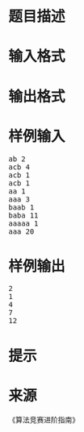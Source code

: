

# 题目描述



# 输入格式



# 输出格式



# 样例输入


<pre>ab 2
acb 4
acb 1
acb 1
aa 1
aaa 3
baab 1
baba 11
aaaaa 1
aaa 20
</pre>

# 样例输出


<pre>2
1
4
7
12
</pre>

# 提示



# 来源


<p>
《算法竞赛进阶指南》
</p>
